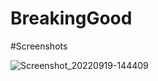 ﻿# BreakingGood
 
 #Screenshots

![Screenshot_20220919-144409](https://user-images.githubusercontent.com/51821812/192097913-542d4d6e-6cd2-4ab2-9f78-d526ceaf6eb9.png)
